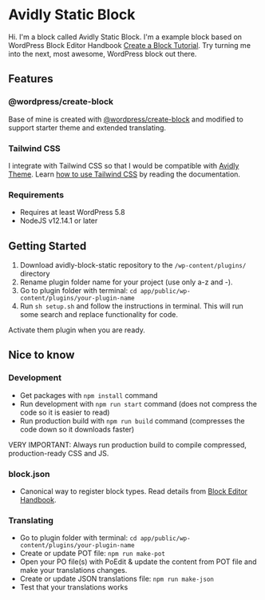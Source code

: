 # Avidly Static Block
Hi. I'm a block called Avidly Static Block. I'm a example block based on WordPress Block Editor Handbook <a href="https://developer.wordpress.org/block-editor/handbook/tutorials/create-block/">Create a Block Tutorial</a>. Try turning me into the next, most awesome, WordPress block out there.

## Features

### @wordpress/create-block
Base of mine is created with <a href="https://www.npmjs.com/package/@wordpress/create-block">@wordpress/create-block</a> and modified to support starter theme and extended translating.

### Tailwind CSS
I integrate with Tailwind CSS so that I would be compatible with <a href="https://github.com/AvidlyWordPress/avidly-theme">Avidly Theme</a>. Learn <a href="https://tailwindcss.com/docs">how to use Tailwind CSS</a> by reading the documentation.

### Requirements
* Requires at least WordPress 5.8
* NodeJS v12.14.1 or later

## Getting Started
1. Download avidly-block-static repository to the `/wp-content/plugins/` directory
2. Rename plugin folder name for your project (use only a-z and -).
3. Go to plugin folder with terminal: `cd app/public/wp-content/plugins/your-plugin-name`
4. Run `sh setup.sh` and follow the instructions in terminal. This will run some search and replace functionality for code.

Activate them plugin when you are ready.

## Nice to know

### Development
- Get packages with `npm install` command
- Run development with `npm run start` command (does not compress the code so it is easier to read)
- Run production build with `npm run build` command (compresses the code down so it downloads faster)

VERY IMPORTANT: Always run production build to compile compressed, production-ready CSS and JS.

### block.json
- Canonical way to register block types. Read details from <a href="https://developer.wordpress.org/block-editor/reference-guides/block-api/block-metadata/">Block Editor Handbook</a>.

### Translating
- Go to plugin folder with terminal: `cd app/public/wp-content/plugins/your-plugin-name`
- Create or update POT file: `npm run make-pot`
- Open your PO file(s) with PoEdit & update the content from POT file and make your translations changes.
- Create or update JSON translations file: `npm run make-json`
- Test that your translations works